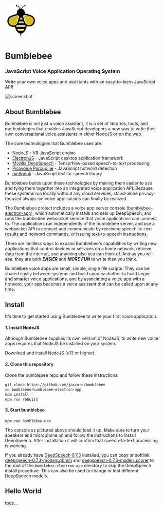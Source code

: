 ![screenshot](logo.png)
# Bumblebee

### JavaScript Voice Application Operating System

Write your own voice apps and assistants with an easy-to-learn JavaScript API!

![screenshot](https://raw.githubusercontent.com/jaxcore/bumblebee/master/screenshot.jpg)

## About Bumblebee

Bumblebee is not just a voice assistant, it is a set of libraries, tools, and methodologies that
enables JavaScript developers a new way to write their own conversational voice assistants in either
NodeJS or on the web.

The core technologies that Bumblebee uses are:

- [NodeJS](https://nodejs.org/en/) - V8 JavaScript engine
- [ElectronJS](https://www.electronjs.org/) - JavaScript desktop application framework
- [Mozilla DeepSpeech](https://github.com/mozilla/DeepSpeech) - Tensorflow-based speech-to-text processing
- [Picovoice Porcupine](https://github.com/Picovoice/porcupine) - JavaScript hotword detection
- [meSpeak](https://www.masswerk.at/mespeak/) - JavaScript text-to-speech library

Bumblebee builds upon these technologies by making them easier to use and tying them
together into an integrated voice application API.  Because these systems
run locally without any cloud services, stand-alone privacy-focused always-on voice applications can
finally be realized.

The Bumblebee project includes a voice app server console ([bumblebee-electron-app](bumblebee-electron-app)),
which automatically installs and sets up DeepSpeech, and runs the bumblebee websocket service that
voice applications can connect to. The applications run independently of the bumblebee server,
and use a websocket API to connect and communicate by receiving speech-to-text results
and hotword commands, or issuing text-to-speech instructions.

There are limitless ways to expand Bumblebee's capabilities by writing new applications that control
devices or services on a home network, retrieve data from the internet, and anything else you can think of.
And as you will see, they are both ***EASIER*** and ***MORE FUN*** to write than you think.

Bumblebee voice apps are small, simple, single file scripts. They can be shared easily between
systems and build upon eachother to build larger and smarter voice applications, and
by associating a voice app with a hotword, your app becomes a voice assistant
that can be called upon at any time.

## Install

It's time to get started using Bumblebee to write your first voice application.

#### 1. Install NodeJS

Although Bumblebee supplies its own version of NodeJS, to write new voice apps requires that NodeJS be installed on your system.

Download and install [NodeJS](https://nodejs.org/en/) (v13 or higher).

#### 2. Clone this repository

Clone the bumblebee repo and follow these instructions:

```
git clone https://github.com/jaxcore/bumblebee
cd bumblebee/bumblebee-electron-app
npm install
npm run rebuild
```

#### 3. Start bumblebee

```
npm run bumblebee-dev
```

The console as pictured above should load it up.
Make sure to turn your speakers and microphone on and follow the
instructions to install DeepSpeech.  After installation it will confirm
that speech-to-text processing is working.

If you already have [DeepSpeech 0.7.3](https://github.com/mozilla/DeepSpeech/releases/tag/v0.7.3) installed, you can copy or softlink [deepspeech-0.7.3-models.pbmm](https://github.com/mozilla/DeepSpeech/releases/download/v0.7.3/deepspeech-0.7.3-models.pbmm) and [deepspeech-0.7.3-models.scorer](https://github.com/mozilla/DeepSpeech/releases/download/v0.7.3/deepspeech-0.7.3-models.scorer) to the root of the `bumblebee-electron-app` directory to skip the DeepSpeech install procedure.  This can also be used to change or test different DeepSpeech models.


## Hello World

todo...